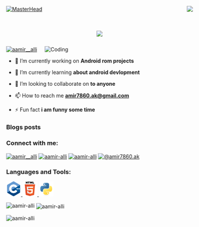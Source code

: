 [![MasterHead](https://developers.giphy.com/branch/master/static/api-512d36c09662682717108a38bbb5c57d.gif)](https://rishavchanda.io)
<img align="right" src="https://visitor-badge.laobi.icu/badge?page_id=mohdamirr.mohdamirr">


<h1 align="center">
  <a href="https://git.io/typing-svg">
    <img src="https://readme-typing-svg.herokuapp.com/?lines=Hello,+There!+👋;I+am+Aamir+Ali...;Nice+to+meet+you!&center=true&size=30">
  </a>
  
 
</h1>
<!--<h3 align="center">A passionate for android</h3>-->
<img align="right" alt="Coding" width="400" src="https://images.squarespace-cdn.com/content/v1/5769fc401b631bab1addb2ab/1541580611624-TE64QGKRJG8SWAIUS7NS/ke17ZwdGBToddI8pDm48kPoswlzjSVMM-SxOp7CV59BZw-zPPgdn4jUwVcJE1ZvWQUxwkmyExglNqGp0IvTJZamWLI2zvYWH8K3-s_4yszcp2ryTI0HqTOaaUohrI8PI6FXy8c9PWtBlqAVlUS5izpdcIXDZqDYvprRqZ29Pw0o/coding-freak.gif">


<p align="left"> <a href="https://twitter.com/aamir__alli" target="blank"><img src="https://img.shields.io/twitter/follow/aamir__alli?logo=twitter&style=for-the-badge" alt="aamir__alli" /></a> </p>

- 🔭 I’m currently working on **Android rom projects**

- 🌱 I’m currently learning **about android devlopment**

- 👯 I’m looking to collaborate on **to anyone**

- 📫 How to reach me **amir7860.ak@gmail.com**

- ⚡ Fun fact **i am funny some time**

### Blogs posts
<!-- BLOG-POST-LIST:START -->
<!-- BLOG-POST-LIST:END -->

<h3 align="left">Connect with me:</h3>
<p align="left">
<a href="https://twitter.com/aamir__alli" target="blank"><img align="center" src="https://raw.githubusercontent.com/rahuldkjain/github-profile-readme-generator/master/src/images/icons/Social/twitter.svg" alt="aamir__alli" height="30" width="40" /></a>
<a href="https://fb.com/aamir-alli" target="blank"><img align="center" src="https://raw.githubusercontent.com/rahuldkjain/github-profile-readme-generator/master/src/images/icons/Social/facebook.svg" alt="aamir-alli" height="30" width="40" /></a>
<a href="https://instagram.com/aamir-alli" target="blank"><img align="center" src="https://raw.githubusercontent.com/rahuldkjain/github-profile-readme-generator/master/src/images/icons/Social/instagram.svg" alt="aamir-alli" height="30" width="40" /></a>
<a href="https://medium.com/@amir7860.ak" target="blank"><img align="center" src="https://raw.githubusercontent.com/rahuldkjain/github-profile-readme-generator/master/src/images/icons/Social/medium.svg" alt="@amir7860.ak" height="30" width="40" /></a>
</p>

<h3 align="left">Languages and Tools:</h3>
<p align="left"> <a href="https://www.w3schools.com/cpp/" target="_blank" rel="noreferrer"> <img src="https://raw.githubusercontent.com/devicons/devicon/master/icons/cplusplus/cplusplus-original.svg" alt="cplusplus" width="40" height="40"/> </a> <a href="https://www.w3.org/html/" target="_blank" rel="noreferrer"> <img src="https://raw.githubusercontent.com/devicons/devicon/master/icons/html5/html5-original-wordmark.svg" alt="html5" width="40" height="40"/> </a> <a href="https://www.python.org" target="_blank" rel="noreferrer"> <img src="https://raw.githubusercontent.com/devicons/devicon/master/icons/python/python-original.svg" alt="python" width="40" height="40"/> </a> </p>

<p><img align="left" src="https://github-readme-stats.vercel.app/api/top-langs?username=aamir-alli&show_icons=true&locale=en&layout=compact" alt="aamir-alli" /></p>

<p>&nbsp;<img align="center" src="https://github-readme-stats.vercel.app/api?username=aamir-alli&show_icons=true&locale=en" alt="aamir-alli" /></p>

<p><img align="center" src="https://github-readme-streak-stats.herokuapp.com/?user=aamir-alli&" alt="aamir-alli" /></p>
